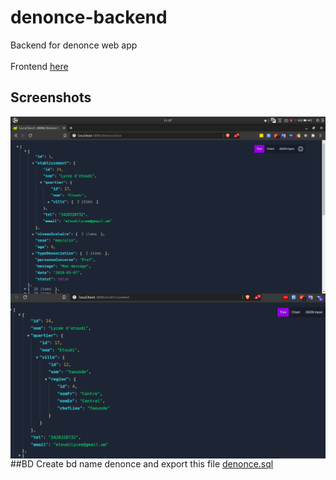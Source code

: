 # denonce-backend
Backend for denonce web app <br/><br/>
Frontend <a href="https://github.com/AIRALPHA/denonce-frontend">here</a>

## Screenshots
<img src="https://github.com/AIRALPHA/denonce-backend/blob/master/images/back.png?raw=true"
     alt=""
     style="float: left; margin-right: 10px;" />

<img src="https://github.com/AIRALPHA/denonce-backend/blob/master/images/back2.png?raw=true"
     alt=""
     style="float: left; margin-right: 10px;" />
     

##BD
Create bd name denonce and export this file <a href="https://github.com/AIRALPHA/denonce-backend/blob/master/denonce.sql">denonce.sql</a> 
